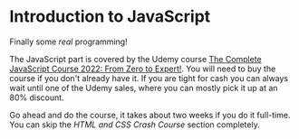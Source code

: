 # Introduction to JavaScript

Finally some *real* programming!

The JavaScript part is covered by the Udemy course [The Complete JavaScript Course 2022: From Zero to Expert!](https://www.udemy.com/course/the-complete-javascript-course/). You will need to buy the course if you don't already have it. If you are tight for cash you can always wait until one of the Udemy sales, where you can mostly pick it up at an 80% discount.

Go ahead and do the course, it takes about two weeks if you do it full-time. You can skip the *HTML and CSS Crash Course* section completely.